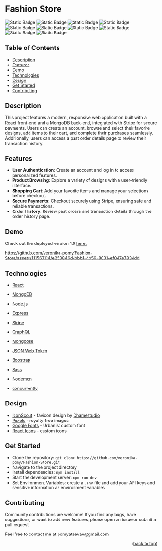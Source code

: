 # Fashion Store

![Static Badge](https://img.shields.io/badge/React-JS-%2361DAFB?style=for-the-badge&logo=React&logoColor=%2361DAFB)
![Static Badge](https://img.shields.io/badge/Mongo-DB-%2347A248?style=for-the-badge&logo=MongoDB&logoColor=%2347A248)
![Static Badge](https://img.shields.io/badge/Express-JS-%23000000?style=for-the-badge&logo=Express&logoColor=%23000000)
![Static Badge](https://img.shields.io/badge/Node-JS-%23339933?style=for-the-badge&logo=Node.js&logoColor=%23339933)
![Static Badge](https://img.shields.io/badge/Stripe-purple?style=for-the-badge&logo=Stripe&labelColor=grey)
![Static Badge](https://img.shields.io/badge/Graph-QL-%23E10098?style=for-the-badge&logo=GraphQL&logoColor=%23E10098)
![Static Badge](https://img.shields.io/badge/Mongoose-ODM-%23880000?style=for-the-badge&logo=Mongoose&logoColor=%23880000)
![Static Badge](https://img.shields.io/badge/JW-Token-%23000000?style=for-the-badge&logo=Json%20Web%20Tokens&logoColor=%23000000)
![Static Badge](https://img.shields.io/badge/Bootstrap-purple?style=for-the-badge&logo=Bootstrap&labelColor=lightgrey)
![Static Badge](https://img.shields.io/badge/Sass-pink?style=for-the-badge&logo=Sass&logoColor=grey)

## Table of Contents

<ul>
    <li>
        <a href="#description">Description</a>
    </li>
    <li>
        <a href="#features">Features</a>
    </li>
    <li>
        <a href="#demo">Demo</a>
    </li>
    <li>
        <a href="#technologies">Technologies</a>
     <li>
        <a href="#design">Design</a>
    </li>
    <li>
        <a href="#get-started">Get Started</a>
    </li>
        <li>
        <a href="#contributing">Contributing</a>
    </li>
</ul>

## Description

This project features a modern, responsive web application built with a React front-end and a MongoDB back-end, integrated with Stripe for secure payments. Users can create an account, browse and select their favorite designs, add items to their cart, and complete their purchases seamlessly. Additionally, users can access a past order details page to review their transaction history.

## Features

- **User Authentication**: Create an account and log in to access personalized features.
- **Product Browsing**: Explore a variety of designs with a user-friendly interface.
- **Shopping Cart**: Add your favorite items and manage your selections before checkout.
- **Secure Payments**: Checkout securely using Stripe, ensuring safe and reliable transactions.
- **Order History**: Review past orders and transaction details through the order history page.

## Demo

Check out the deployed version 1.0 [here.](https://fashion-shop-66a46d161c61.herokuapp.com/)

https://github.com/veronika-pomy/Fashion-Store/assets/111567114/e253846d-bbb1-4b59-8031-ef047e7834dd

## Technologies

- [React](https://react.dev/)

- [MongoDB](https://www.mongodb.com/)

- [Node.js](https://nodejs.org/en)

- [Express](https://expressjs.com/)

- [Stripe](https://stripe.com/)

- [GraphQL](https://graphql.org/)

- [Mongoose](https://www.npmjs.com/package/mongoose)

- [JSON Web Token](https://jwt.io/)

- [Boostrap](https://getbootstrap.com/)

- [Sass](https://sass-lang.com/)

- [Nodemon](https://www.npmjs.com/package/nodemon)

- [concurrently](https://www.npmjs.com/package/concurrently)

## Design

- [IconScout](https://iconscout.com/) - favicon design by [Chamestudio](https://iconscout.com/contributors/chamedesign)
- [Pexels](https://www.pexels.com/) - royalty-free images
- [Google Fonts](https://fonts.google.com/) - Urbanist custom font
- [React Icons](https://react-icons.github.io/react-icons/) - custom icons

## Get Started

- Clone the repository: `git clone https://github.com/veronika-pomy/Fashion-Store.git`
- Navigate to the project directory
- Install dependencies: `npm install`
- Start the development server: `npm run dev`
- Set Environment Variables: create a `.env` file and add your API keys and sensitive information as environment variables

## Contributing

Community contributions are welcome! If you find any bugs, have suggestions, or want to add new features, please open an issue or submit a pull request.

Feel free to contact me at [pomyateevav@gmail.com](mailto:pomyateevav@gmail.com)

<p align="right">(<a href="#fashion-store">back to top</a>)</p>
